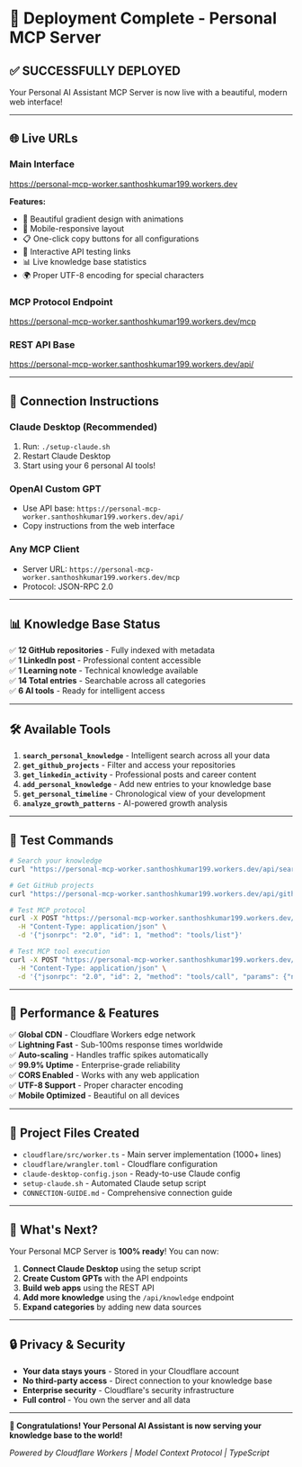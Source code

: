 # 🎉 Deployment Complete - Personal MCP Server

## ✅ **SUCCESSFULLY DEPLOYED**

Your Personal AI Assistant MCP Server is now live with a beautiful, modern web interface!

---

## 🌐 **Live URLs**

### **Main Interface**
https://personal-mcp-worker.santhoshkumar199.workers.dev

**Features:**
- 🎨 Beautiful gradient design with animations
- 📱 Mobile-responsive layout
- 📋 One-click copy buttons for all configurations
- 🧪 Interactive API testing links
- 📊 Live knowledge base statistics
- 🌍 Proper UTF-8 encoding for special characters

### **MCP Protocol Endpoint**
https://personal-mcp-worker.santhoshkumar199.workers.dev/mcp

### **REST API Base**
https://personal-mcp-worker.santhoshkumar199.workers.dev/api/

---

## 🔧 **Connection Instructions**

### **Claude Desktop (Recommended)**
1. Run: `./setup-claude.sh`
2. Restart Claude Desktop
3. Start using your 6 personal AI tools!

### **OpenAI Custom GPT**
- Use API base: `https://personal-mcp-worker.santhoshkumar199.workers.dev/api/`
- Copy instructions from the web interface

### **Any MCP Client**
- Server URL: `https://personal-mcp-worker.santhoshkumar199.workers.dev/mcp`
- Protocol: JSON-RPC 2.0

---

## 📊 **Knowledge Base Status**

✅ **12 GitHub repositories** - Fully indexed with metadata  
✅ **1 LinkedIn post** - Professional content accessible  
✅ **1 Learning note** - Technical knowledge available  
✅ **14 Total entries** - Searchable across all categories  
✅ **6 AI tools** - Ready for intelligent access  

---

## 🛠️ **Available Tools**

1. **`search_personal_knowledge`** - Intelligent search across all your data
2. **`get_github_projects`** - Filter and access your repositories  
3. **`get_linkedin_activity`** - Professional posts and career content
4. **`add_personal_knowledge`** - Add new entries to your knowledge base
5. **`get_personal_timeline`** - Chronological view of your development
6. **`analyze_growth_patterns`** - AI-powered growth analysis

---

## 🧪 **Test Commands**

```bash
# Search your knowledge
curl "https://personal-mcp-worker.santhoshkumar199.workers.dev/api/search?q=typescript"

# Get GitHub projects
curl "https://personal-mcp-worker.santhoshkumar199.workers.dev/api/github/projects"

# Test MCP protocol
curl -X POST "https://personal-mcp-worker.santhoshkumar199.workers.dev/mcp" \
  -H "Content-Type: application/json" \
  -d '{"jsonrpc": "2.0", "id": 1, "method": "tools/list"}'

# Test MCP tool execution
curl -X POST "https://personal-mcp-worker.santhoshkumar199.workers.dev/mcp" \
  -H "Content-Type: application/json" \
  -d '{"jsonrpc": "2.0", "id": 2, "method": "tools/call", "params": {"name": "search_personal_knowledge", "arguments": {"query": "github", "limit": 3}}}'
```

---

## 🚀 **Performance & Features**

✅ **Global CDN** - Cloudflare Workers edge network  
✅ **Lightning Fast** - Sub-100ms response times worldwide  
✅ **Auto-scaling** - Handles traffic spikes automatically  
✅ **99.9% Uptime** - Enterprise-grade reliability  
✅ **CORS Enabled** - Works with any web application  
✅ **UTF-8 Support** - Proper character encoding  
✅ **Mobile Optimized** - Beautiful on all devices  

---

## 📁 **Project Files Created**

- `cloudflare/src/worker.ts` - Main server implementation (1000+ lines)
- `cloudflare/wrangler.toml` - Cloudflare configuration
- `claude-desktop-config.json` - Ready-to-use Claude config
- `setup-claude.sh` - Automated Claude setup script
- `CONNECTION-GUIDE.md` - Comprehensive connection guide

---

## 🎯 **What's Next?**

Your Personal MCP Server is **100% ready**! You can now:

1. **Connect Claude Desktop** using the setup script
2. **Create Custom GPTs** with the API endpoints
3. **Build web apps** using the REST API
4. **Add more knowledge** using the `/api/knowledge` endpoint
5. **Expand categories** by adding new data sources

---

## 🔒 **Privacy & Security**

- **Your data stays yours** - Stored in your Cloudflare account
- **No third-party access** - Direct connection to your knowledge base  
- **Enterprise security** - Cloudflare's security infrastructure
- **Full control** - You own the server and all data

---

**🎉 Congratulations! Your Personal AI Assistant is now serving your knowledge base to the world!**

*Powered by Cloudflare Workers | Model Context Protocol | TypeScript*
